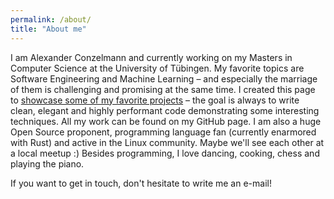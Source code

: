 ```yaml
---
permalink: /about/
title: "About me"
---
```

I am Alexander Conzelmann and currently working on my Masters in Computer Science at the University of Tübingen.
My favorite topics are Software Engineering and Machine Learning – and especially the marriage of them is 
challenging and promising at the same time. I created this page to [showcase some of my favorite projects](/projects) – the goal
is always to write clean, elegant and highly performant code demonstrating some interesting techniques. All my work can 
be found on my GitHub page. I am also a huge Open Source proponent, programming language fan (currently enarmored with Rust) and active in the Linux community. 
Maybe we'll see each other at a local meetup :) Besides programming, I love dancing, cooking, chess and playing the piano.

If you want to get in touch, don't hesitate to write me an e-mail!
